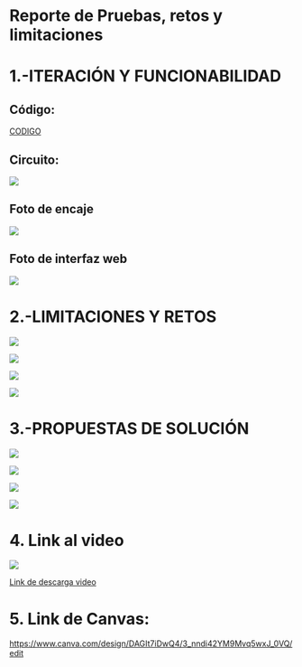 # Reporte de Pruebas, retos y limitaciones
# 1.-ITERACIÓN Y FUNCIONABILIDAD

## Código: 

[CODIGO](https://github.com/BrunoXIII-Gav/FDD_1/blob/main/Archivos_de_FDD/Software/Programa_unido.ino)


## Circuito: 

![](https://github.com/BrunoXIII-Gav/FDD_1/blob/main/Archivos_de_FDD/Imagenes/Imagenes_entregable8/Foto_circuito_renovado.jpg)

## Foto de encaje

![](https://github.com/BrunoXIII-Gav/FDD_1/blob/main/Archivos_de_FDD/Imagenes/Imagenes_entregable8/Foto_de_encaje.jpg)

## Foto de interfaz web

![](https://github.com/BrunoXIII-Gav/FDD_1/blob/main/Archivos_de_FDD/Imagenes/Imagenes_entregable8/Captura_mapa_web.PNG)



# 2.-LIMITACIONES Y RETOS

![](https://github.com/BrunoXIII-Gav/FDD_1/blob/main/Archivos_de_FDD/Imagenes/Imagenes_entregable9/2.png)

![](https://github.com/BrunoXIII-Gav/FDD_1/blob/main/Archivos_de_FDD/Imagenes/Imagenes_entregable9/3.png)

![](https://github.com/BrunoXIII-Gav/FDD_1/blob/main/Archivos_de_FDD/Imagenes/Imagenes_entregable9/4.png)

![](https://github.com/BrunoXIII-Gav/FDD_1/blob/main/Archivos_de_FDD/Imagenes/Imagenes_entregable9/5.png)

# 3.-PROPUESTAS DE SOLUCIÓN

![](https://github.com/BrunoXIII-Gav/FDD_1/blob/main/Archivos_de_FDD/Imagenes/Imagenes_entregable9/6.png)

![](https://github.com/BrunoXIII-Gav/FDD_1/blob/main/Archivos_de_FDD/Imagenes/Imagenes_entregable9/7.png)

![](https://github.com/BrunoXIII-Gav/FDD_1/blob/main/Archivos_de_FDD/Imagenes/Imagenes_entregable9/8.png)

![](https://github.com/BrunoXIII-Gav/FDD_1/blob/main/Archivos_de_FDD/Imagenes/Imagenes_entregable9/9.png)

# 4. Link al video

![](https://github.com/BrunoXIII-Gav/FDD_1/blob/main/Archivos_de_FDD/Imagenes/Imagenes_entregable9/Captura_video_funcionamiento1.PNG)

[Link de descarga video](https://github.com/BrunoXIII-Gav/FDD_1/blob/main/Archivos_de_FDD/Imagenes/Imagenes_entregable9/Video_funcionamiento1.mp4)

# 5. Link de Canvas: 
https://www.canva.com/design/DAGIt7iDwQ4/3_nndi42YM9Mvq5wxJ_0VQ/edit